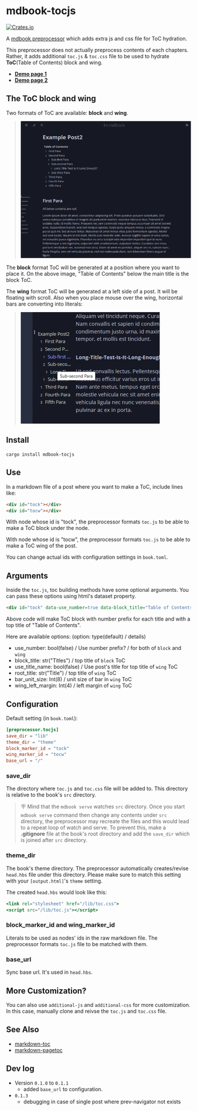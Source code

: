 # mdbook-tocjs

[![Crates.io](https://img.shields.io/crates/v/mdbook-tocjs)](https://crates.io/crates/mdbook-tocjs)

A [mdbook preprocessor](https://rust-lang.github.io/mdBook/format/configuration/preprocessors.html) which adds extra js and css file for ToC hydration.

This preprocessor does not actually preprocess contents of each chapters. Rather, it adds additional `toc.js` & `toc.css` file to be used to hydrate **ToC**(Table of Contents) block and wing.

* [**Demo page 1**](https://acheul.github.io/mdbook-collectors/posts/toc1.html)
* [**Demo page 2**](https://acheul.github.io/mdbook-collectors/posts/toc2.html)


## The ToC block and wing
Two formats of ToC are available: **block** and **wing**.
> <img src="./assets/imgs/toc.png">

The **block** format ToC will be generated at a position where you want to place it. On the above image, "Table of Contents" below the main title is the block ToC.

The **wing** format ToC will be generated at a left side of a post. It will be floating with scroll. Also when you place mouse over the wing, horizontal bars are converting into literals:
> <img src="./assets/imgs/toc2.png">


## Install
```
cargo install mdbook-tocjs
```

## Use
In a markdown file of a post where you want to make a ToC, include lines like:
```html
<div id="tock"></div>
<div id="tocw"></div>
```

With node whose id is "tock", the preprocessor formats `toc.js` to be able to make a ToC block under the node.

With node whose id is "tocw", the preprocessor formats `toc.js` to be able to make a ToC wing of the post.

You can change actual ids with configuration settings in `book.toml`.

## Arguments
Inside the `toc.js`, toc building methods have some optional arguments. You can pass these options using html's dataset property.

```md
<div id="tock" data-use_number=true data-block_title="Table of Contents"></div>
```
Above code will make ToC block with number prefix for each title and with a top title of "Table of Contents".

Here are available options: (option: type(default) / details)
* use_number: bool(false) / Use number prefix? / for both of `block` and `wing`
* block_title: str("Titles") / top title of `block` ToC
* use_title_name: bool(false) / Use post's title for top title of `wing` ToC
* root_title: str("Title") / top title of `wing` ToC
* bar_unit_size: Int(8) / unit size of bar in `wing` ToC
* wing_left_margin: Int(4) / left margin of `wing` ToC


## Configuration
Default setting (in `book.toml`):
```toml
[preprocessor.tocjs]
save_dir = "lib"
theme_dir = "theme"
block_marker_id = "tock"
wing_marker_id = "tocw"
base_url = "/"
```
### save_dir
The directory where `toc.js` and `toc.css` file will be added to.
This directory is relative to the book's `src` directory.

> 🪧 Mind that the `mdbook serve` watches `src` directory. Once you start `mdbook serve` command then change any contents under `src` directory, the preprocessor may recreate the files and this would lead to a repeat loop of watch and serve. To prevent this, make a **.gitignore** file at the book's root directory and add the `save_dir` which is joined after `src` directory.

### theme_dir
The book's theme directory. The preprocessor automatically creates/revise `head.hbs` file under this directory. Please make sure to match this setting with your `[output.html]`'s `theme` setting.

The created `head.hbs` would look like this:
```hbs
<link rel="stylesheet" href="/lib/toc.css">
<script src="/lib/toc.js"></script>
```

### block_marker_id and wing_marker_id
Literals to be used as nodes' ids in the raw markdown file. The preprocessor formats `toc.js` file to be matched with them.

### base_url
Sync base url. It's used in `head.hbs`.

## More Customization?
You can also use `additional-js` and `additional-css` for more customization. In this case, manually clone and reivse the `toc.js` and `toc.css` file.

## See Also
* [markdown-toc](https://crates.io/crates/markdown-toc)
* [markdown-pagetoc](https://crates.io/crates/mdbook-pagetoc)

## Dev log
* Version `0.1.0` to `0.1.1`
  * added `base_url` to configuration.
* `0.1.3`
  * debugging in case of single post where prev-navigator not exists